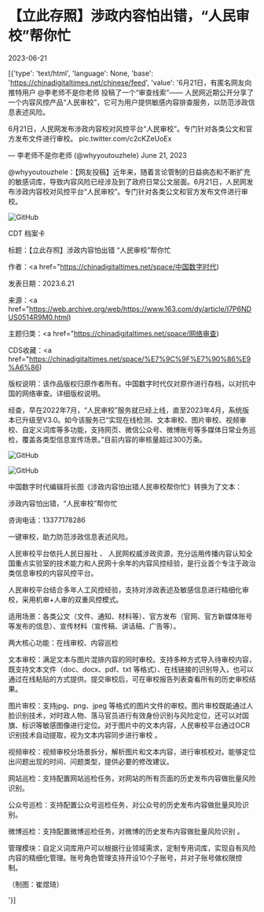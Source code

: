 # 【立此存照】涉政内容怕出错，“人民审校”帮你忙

2023-06-21

[{'type': 'text/html', 'language': None, 'base': 'https://chinadigitaltimes.net/chinese/feed', 'value': '6月21日，有匿名网友向推特用户 @李老师不是你老师 投稿了一个“审查线索”—— 人民网近期公开分享了一个内容风控产品“人民审校”，它可为用户提供敏感内容排查服务，以防范涉政信息表述风险。



6月21日，人民网发布涉政内容校对风控平台“人民审校”。专门针对各类公文和官方发布文件进行审校。 pic.twitter.com/c2cKZeUoEx

&mdash; 李老师不是你老师 (@whyyoutouzhele) June 21, 2023





@whyyoutouzhele：【网友投稿】近年来，随着言论管制的日益病态和不断扩充的敏感词库，导致内容风险已经涉及到了政府日常公文层面。6月21日，人民网发布涉政内容校对风控平台“人民审校”。专门针对各类公文和官方发布文件进行审校。



![GitHub](https://chinadigitaltimes.net/chinese/files/2023/06/image-1687347791014.png)



CDT 档案卡

标题：【立此存照】涉政内容怕出错 “人民审校”帮你忙

作者：<a href="https://chinadigitaltimes.net/space/中国数字时代)

发表日期：2023.6.21

来源：<a href="https://web.archive.org/web/https://www.163.com/dy/article/I7P6NDUS0514R9M0.html)

主题归类：<a href="https://chinadigitaltimes.net/space/网络审查)

CDS收藏：<a href="https://chinadigitaltimes.net/space/%E7%9C%9F%E7%90%86%E9%A6%86)

版权说明：该作品版权归原作者所有。中国数字时代仅对原作进行存档，以对抗中国的网络审查。详细版权说明。





经查，早在2022年7月，“人民审校”服务就已经上线，直至2023年4月，系统版本已升级至V3.0。如今该服务已“实现在线检测、文本审校、图片审校、视频审校、自定义词库等多功能，支持网页、微信公众号、微博账号等多媒体日常业务巡检，覆盖各类型信息宣传场景。”目前内容的审核量超过300万条。

![GitHub](https://chinadigitaltimes.net/chinese/files/2023/06/image-1687348804343.png)

![GitHub](https://chinadigitaltimes.net/chinese/files/2023/06/image-1687348816418.png)

中国数字时代编辑将长图《涉政内容怕出错人民审校帮你忙》转换为了文本：





涉政内容怕出错，“人民审校”帮你忙





咨询电话：13377178286

一键审校，助力防范涉政信息表述风险。

人民审校平台依托人民日报社 、 人民网权威涉政资源，充分运用传播内容认知全国重点实验室的技术能力和人民网十余年的内容风控经验，是行业首个专注于政治类信息审校的内容风控平台。

人民审校平台结合多年人工风控经验，支持对涉政表述及敏感信息进行精细化审校，采用机审+人审的双重风控模式。

适用场景：各类公文（文件、通知、材料等）、官方发布（官网、官方新媒体账号等发布的信息）、宣传材料（宣传稿、讲话稿、广告等）。

两大核心功能：在线审校、内容巡检

文本审校：满足文本与图片混排内容的同时审校。支持多种方式导入待审校内容，既支持文本文件（doc、docx、pdf、txt 等格式）、在线链接的识别导入，也可以通过在线粘贴的方式提供。提交审校后，可在审校报告列表查看所有的历史审校结果。

图片审校：支持jpg、png、jpeg 等格式的图片文件的审校。图片审校既能通过人脸识别技术，对时政人物、落马官员进行有效身份识别与风险定位，还可以对国旗、标识等敏感图像进行定位。对于图片中的文本内容，人民审校平台通过OCR识别技术自动提取，视为文本内容同步进行审校 。

视频审校：视频审校分场景拆分，解析图片和文本内容，进行审核校对。能够定位出问题出现的时间、问题类型，提供必要的修改建议。

网站巡检：支持配置网站巡检任务，对网站的所有页面的历史发布内容做批量风险识别。

公众号巡检：支持配置公众号巡检任务，对公众号的历史发布内容做批量风险识别。

微博巡检：支持配置微博巡检任务，对微博的历史发布内容做批量风险识别 。

管理模块：自定义词库用户可以根据行业领域需求，定制专用词库，实现自有风险内容的精细化管理。账号角色管理支持开设10个子账号，并对子账号做权限控制。

（制图：崔煜琦）

'}]